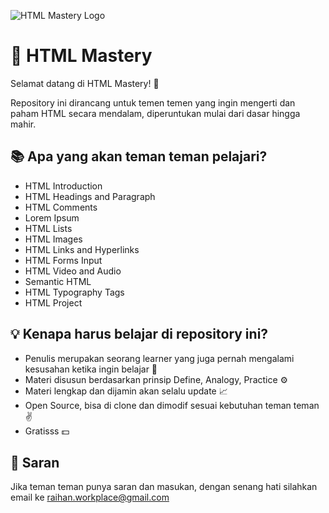![HTML Mastery Logo](https://i.ibb.co.com/0VWN7SH/image.png)

# 🚀 HTML Mastery

Selamat datang di HTML Mastery! 🚀

Repository ini dirancang untuk temen temen yang ingin mengerti dan paham HTML secara mendalam, diperuntukan mulai dari dasar hingga mahir.

## 📚 Apa yang akan teman teman pelajari?

- HTML Introduction
- HTML Headings and Paragraph
- HTML Comments
- Lorem Ipsum
- HTML Lists
- HTML Images
- HTML Links and Hyperlinks
- HTML Forms Input
- HTML Video and Audio
- Semantic HTML
- HTML Typography Tags
- HTML Project

## 💡 Kenapa harus belajar di repository ini?

- Penulis merupakan seorang learner yang juga pernah mengalami kesusahan ketika ingin belajar 🏫
- Materi disusun berdasarkan prinsip Define, Analogy, Practice ⚙️
- Materi lengkap dan dijamin akan selalu update 📈
- Open Source, bisa di clone dan dimodif sesuai kebutuhan teman teman ✌️
- Gratisss 💵

## 📒 Saran

Jika teman teman punya saran dan masukan, dengan senang hati silahkan email ke raihan.workplace@gmail.com
